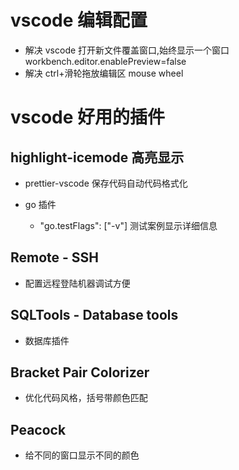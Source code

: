 # vscode 编辑配置

- 解决 vscode 打开新文件覆盖窗口,始终显示一个窗口 workbench.editor.enablePreview=false
- 解决 ctrl+滑轮拖放编辑区 mouse wheel

# vscode 好用的插件

## highlight-icemode 高亮显示

- prettier-vscode 保存代码自动代码格式化

- go 插件
  - "go.testFlags": ["-v"] 测试案例显示详细信息

## Remote - SSH

- 配置远程登陆机器调试方便

## SQLTools - Database tools

- 数据库插件

## Bracket Pair Colorizer

- 优化代码风格，括号带颜色匹配

## Peacock
- 给不同的窗口显示不同的颜色
